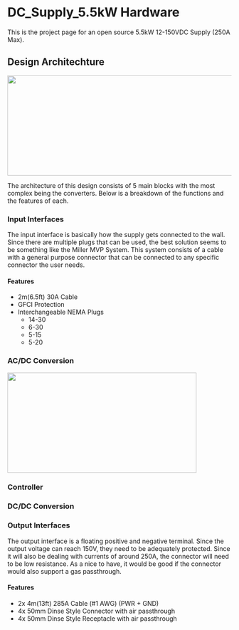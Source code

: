 # DC_Supply_5.5kW Hardware 
This is the project page for an open source 5.5kW 12-150VDC Supply (250A Max).    

## Design Architechture

<img src="https://github.com/offbyfour/DC_Supply_5p5kW/assets/124545095/448804d7-7648-45e1-bea0-705519238e38" width="525" height="225" />

The architecture of this design consists of 5 main blocks with the most complex being the converters. Below is a breakdown of the functions and the features of each.

### Input Interfaces
The input interface is basically how the supply gets connected to the wall. Since there are multiple plugs that can be used, the best solution seems to be something like the Miller MVP System. This system consists of a cable with a general purpose connector that can be connected to any specific connector the user needs.

#### Features 
- 2m(6.5ft) 30A Cable
- GFCI Protection
- Interchangeable NEMA Plugs
  - 14-30
  - 6-30
  - 5-15
  - 5-20

### AC/DC Conversion

<img src="https://github.com/offbyfour/DC_Supply_5p5kW/assets/124545095/d830a15b-c6bc-48bc-910b-730c702645bf" width="425" height="225" />


### Controller

### DC/DC Conversion

### Output Interfaces 

The output interface is a floating positive and negative terminal. Since the output voltage can reach 150V, they need to be adequately protected. Since it will also be dealing with currents of around 250A, the connector will need to be low resistance. As a nice to have, it would be good if the connector would also support a gas passthrough.

#### Features 
- 2x 4m(13ft) 285A Cable (#1 AWG) (PWR + GND)
- 4x 50mm Dinse Style Connector with air passthrough
- 4x 50mm Dinse Style Receptacle with air passthrough



